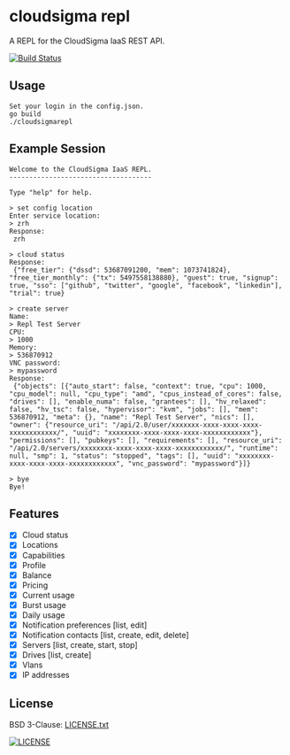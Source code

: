 # cloudsigma repl

A REPL for the CloudSigma IaaS REST API.

[![Build Status](https://travis-ci.org/russmack/cloudsigmarepl.svg?branch=master)](https://travis-ci.org/russmack/cloudsigmarepl)

## Usage
```
Set your login in the config.json.
go build
./cloudsigmarepl
```

## Example Session
```
Welcome to the CloudSigma IaaS REPL.
------------------------------------

Type "help" for help.

> set config location
Enter service location:
> zrh
Response:
 zrh

> cloud status
Response:
 {"free_tier": {"dssd": 53687091200, "mem": 1073741824}, "free_tier_monthly": {"tx": 5497558138880}, "guest": true, "signup": true, "sso": ["github", "twitter", "google", "facebook", "linkedin"], "trial": true}

> create server
Name:
> Repl Test Server
CPU:
> 1000
Memory:
> 536870912
VNC password:
> mypassword
Response:
 {"objects": [{"auto_start": false, "context": true, "cpu": 1000, "cpu_model": null, "cpu_type": "amd", "cpus_instead_of_cores": false, "drives": [], "enable_numa": false, "grantees": [], "hv_relaxed": false, "hv_tsc": false, "hypervisor": "kvm", "jobs": [], "mem": 536870912, "meta": {}, "name": "Repl Test Server", "nics": [], "owner": {"resource_uri": "/api/2.0/user/xxxxxxx-xxxx-xxxx-xxxx-xxxxxxxxxxxx/", "uuid": "xxxxxxxx-xxxx-xxxx-xxxx-xxxxxxxxxxxx"}, "permissions": [], "pubkeys": [], "requirements": [], "resource_uri": "/api/2.0/servers/xxxxxxxx-xxxx-xxxx-xxxx-xxxxxxxxxxxx/", "runtime": null, "smp": 1, "status": "stopped", "tags": [], "uuid": "xxxxxxxx-xxxx-xxxx-xxxx-xxxxxxxxxxxx", "vnc_password": "mypassword"}]}

> bye
Bye!
```

## Features

- [X] Cloud status
- [X] Locations
- [X] Capabilities
- [X] Profile
- [X] Balance
- [X] Pricing
- [X] Current usage
- [X] Burst usage
- [X] Daily usage
- [X] Notification preferences [list, edit]
- [X] Notification contacts [list, create, edit, delete]
- [X] Servers [list, create, start, stop]
- [X] Drives [list, create]
- [X] Vlans
- [X] IP addresses

## License
BSD 3-Clause: [LICENSE.txt](LICENSE.txt)

[<img alt="LICENSE" src="http://img.shields.io/pypi/l/Django.svg?style=flat-square"/>](LICENSE.txt)

